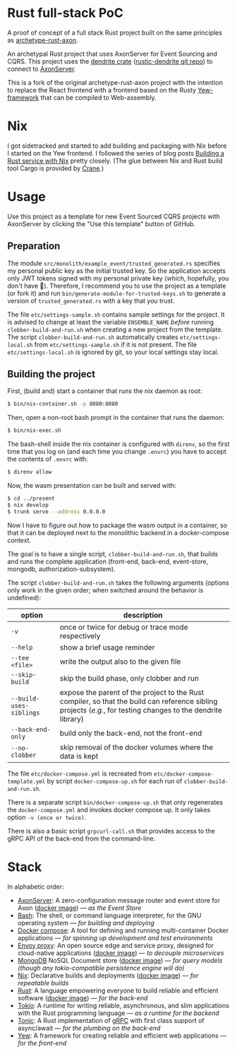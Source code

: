 # Rust full-stack PoC

A proof of concept of a full stack Rust project built on the same principles as [archetype-rust-axon](https://github.com/rustigaan/archetype-rust-axon).

An archetypal Rust project that uses AxonServer for Event Sourcing and CQRS.
This project uses the [dendrite crate](https://crates.io/crates/dendrite) ([rustic-dendrite git repo](https://github.com/dendrite2go/rustic-dendrite)) to connect to [AxonServer](https://axoniq.io/product-overview/axon-server).

This is a fork of the original archetype-rust-axon project with the intention to replace the React frontend with a frontend based on the Rusty [Yew-framework](https://crates.io/crates/yew) that can be compiled to Web-assembly.

# Nix

I got sidetracked and started to add building and packaging with Nix before I started on the Yew frontend. I followed the series of blog posts [Building a Rust service with Nix](https://fasterthanli.me/series/building-a-rust-service-with-nix) pretty closely. (The glue between Nix and Rust build tool Cargo is provided by [Crane](https://ipetkov.dev/blog/introducing-crane/).)

# Usage

Use this project as a template for new Event Sourced CQRS projects with AxonServer by clicking the "Use this template" button of GitHub.

## Preparation

The module `src/monolith/example_event/trusted_generated.rs` specifies my personal public key as the initial trusted key. So the application accepts only JWT tokens signed with my personal private key (which, hopefully, you don't have 🙂). Therefore, I recommend you to use the project as a template (or fork it) and run `bin/generate-module-for-trusted-keys.sh` to generate a version of `trusted_generated.rs` with a key that _you_ trust.

The file `etc/settings-sample.sh` contains sample settings for the project. It is advised to change at least the variable `ENSEMBLE_NAME` _before_ running `clobber-build-and-run.sh` when creating a new project from the template. The script `clobber-build-and-run.sh` automatically creates `etc/settings-local.sh` from `etc/settings-sample.sh` if it is not present. The file `etc/settings-local.sh` is ignored by git, so your local settings stay local.

## Building the project

First, (build and) start a container that runs the nix daemon as root:
```bash
$ bin/nix-container.sh -p 8080:8080
```

Then, open a non-root bash prompt in the container that runs the daemon:
```bash
$ bin/nix-exec.sh
```

The bash-shell inside the nix container is configured with `direnv`, so the first time that you log on (and each time you change `.envrc`) you have to accept the contents of `.envrc` with:
```bash
$ direnv allow
```

Now, the wasm presentation can be built and served with:
```bash
$ cd ../present
$ nix develop
$ trunk serve --address 0.0.0.0
```

Now I have to figure out how to package the wasm output in a container, so that it can be deployed next to the monolithic backend in a docker-compose context.

The goal is to have a single script, `clobber-build-and-run.sh`, that builds and runs the complete application (front-end, back-end, event-store, mongodb, authorization-subsystem).

The script `clobber-build-and-run.sh` takes the following arguments (options only work in the given order; when switched around the behavior is undefined):

| option                  | description                                                                                                                                                   |
|-------------------------|---------------------------------------------------------------------------------------------------------------------------------------------------------------|
| `-v`                    | once or twice for debug or trace mode respectively                                                                                                            |
| `--help`                | show a brief usage reminder                                                                                                                                   |
| `--tee <file>`          | write the output also to the given file                                                                                                                       |
| `--skip-build`          | skip the build phase, only clobber and run                                                                                                                    |
| `--build-uses-siblings` | expose the parent of the project to the Rust compiler, so that the build can reference sibling projects (_e.g._, for testing changes to the dendrite library) |
| `--back-end-only`       | build only the back-end, not the front-end<br/>                                                                                                               |
| `--no-clobber`          | skip removal of the docker volumes where the data is kept                                                                                                     |

The file `etc/docker-compose.yml` is recreated from `etc/docker-compose-template.yml` by script `docker-compose-up.sh` for each run of `clobber-build-and-run.sh`.

There is a separate script `bin/docker-compose-up.sh` that only regenerates the `docker-compose.yml` and invokes docker compose up. It only takes option `-v (once or twice)`.

There is also a basic script `grpcurl-call.sh` that provides access to the gRPC API of the back-end from the command-line.

# Stack

In alphabetic order:

* [AxonServer](https://axoniq.io/product-overview/axon-server): A zero-configuration message router and event store for Axon ([docker image](https://hub.docker.com/r/axoniq/axonserver/)) — _as the Event Store_
* [Bash](https://www.gnu.org/software/bash/manual/bash.html): The shell, or command language interpreter, for the GNU operating system — _for building and deploying_
* [Docker compose](https://docs.docker.com/compose/): A tool for defining and running multi-container Docker applications — _for spinning up development and test environments_
* [Envoy proxy](https://www.envoyproxy.io/): An open source edge and service proxy, designed for cloud-native applications ([docker image](https://hub.docker.com/u/envoyproxy/)) — _to decouple microservices_
* [MongoDB](https://mongodb.com) NoSQL Document store ([docker image](https://hub.docker.com/r/mongodb/mongodb-community-server)) — _for query models (though any tokio-compatible persistence engine will do)_
* [Nix](https://nixos.org/): Declarative builds and deployments ([docker image](https://hub.docker.com/r/nixpkgs/nix-flakes/tags)) — _for repeatable builds_
* [Rust](https://www.rust-lang.org): A language empowering everyone to build reliable and efficient software ([docker image](https://hub.docker.com/_/rust)) — _for the back-end_
* [Tokio](https://github.com/tokio-rs/tokio): A runtime for writing reliable, asynchronous, and slim applications with the Rust programming language — _as a runtime for the backend_
* [Tonic](https://github.com/hyperium/tonic): A Rust implementation of [gRPC](https://grpc.io/) with first class support of async/await — _for the plumbing on the back-end_
* [Yew](https://reactjs.org/): A framework for creating reliable and efficient web applications — _for the front-end_
